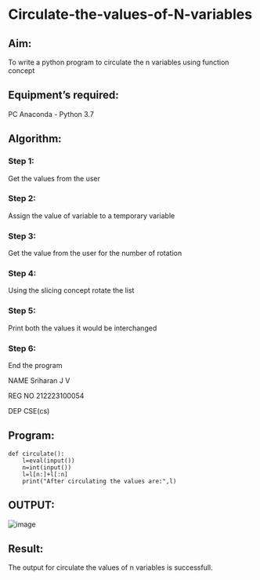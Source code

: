 # Circulate-the-values-of-N-variables
## Aim:
To write a python program to circulate the n variables using function concept
## Equipment’s required:
PC
Anaconda - Python 3.7
## Algorithm: 
### Step 1: 
Get the values from the user
### Step 2: 
Assign the value of variable to a temporary variable
### Step 3: 
Get the value from the user for the number of rotation
### Step 4: 
Using the slicing concept rotate the list
### Step 5:
Print both the values it would be interchanged
### Step 6: 
End the program

NAME Sriharan J V
 
REG NO 212223100054

DEP CSE(cs)

## Program:
```
def circulate():
    l=eval(input())
    n=int(input())
    l=l[n:]+l[:n]
    print("After circulating the values are:",l)
```
## OUTPUT:
  ![image](https://github.com/sriharan23000516/Circulate-the-values-of-N-variables/assets/139841769/de8c3066-1db9-4b87-b52c-dcc50fcf1bc5)


## Result:
The output for circulate the values of n variables is successfull.
